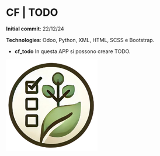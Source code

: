 # CF | TODO
**Initial commit**: 22/12/24

**Technologies**: Odoo, Python, XML, HTML, SCSS e Bootstrap.

- **cf_todo** In questa APP si possono creare TODO.

<img src="../cf_todo/static/description/icon.png" width="250"/>
